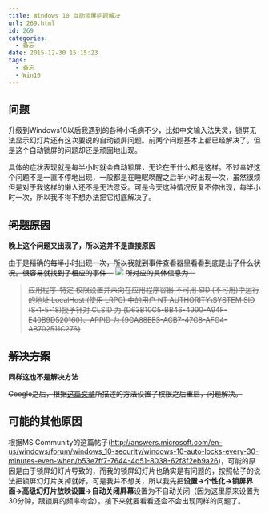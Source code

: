 ```yaml
---
title: Windows 10 自动锁屏问题解决
url: 269.html
id: 269
categories:
  - 备忘
date: 2015-12-30 15:15:23
tags:
  - 备忘
  - Win10
---
```


## 问题

升级到Windows10以后我遇到的各种小毛病不少，比如中文输入法失灵，锁屏无法显示幻灯片还有这次要说的自动锁屏问题。前两个问题基本上都已经解决了，但是这个自动锁屏的问题却还是顽固地出现。

具体的症状表现就是每半小时就会自动锁屏，无论在干什么都是这样。不过幸好这个问题不是一直不停地出现，一般都是在睡眠唤醒之后半小时出现一次，虽然很烦但是对于我这样的懒人还不是无法忍受。可是今天这种情况反复不停出现，每半小时一次，所以我不得不想办法把它彻底解决了。

## ~~问题原因~~

**晚上这个问题又出现了，所以这并不是直接原因**

~~由于是精确的每半小时出现一次，所以我就到事件查看器里看看到底是出了什么状况。很容易就找到了相应的事件：~~
![](http://7xkh37.com1.z0.glb.clouddn.com/20151230141322.png)
~~所对应的具体信息为：~~
> ~~应用程序-特定 权限设置并未向在应用程序容器 不可用 SID (不可用)中运行的地址 LocalHost (使用 LRPC) 中的用户 NT AUTHORITY\SYSTEM SID (S-1-5-18)授予针对 CLSID 为 {D63B10C5-BB46-4990-A94F-E40B9D520160}、APPID 为 {9CA88EE3-ACB7-47C8-AFC4-AB702511C276}~~

## ~~解决方案~~

**同样这也不是解决方法**

~~Google之后，根据[这篇文章](http://www.lxway.com/458800126.htm)所描述的方法设置了权限之后重启，问题解决。~~

## 可能的其他原因

根据MS Community的这篇帖子(<http://answers.microsoft.com/en-us/windows/forum/windows_10-security/windows-10-auto-locks-every-30-minutes-even-when/b53e7ff7-7644-4d51-8038-62f8f2eb9a26>)，可能的原因是由于锁屏幻灯片导致的，而我的锁屏幻灯片也确实是有问题的，按照帖子的说法把锁屏幻灯片关掉就好，可是我并不想关，所以我先把**设置->个性化->锁屏界面->高级幻灯片放映设置->自动关闭屏幕**设置为不自动关闭（因为这里原来设置为30分钟，跟锁屏的频率吻合）。接下来就要看看还会不会出现同样的问题了。